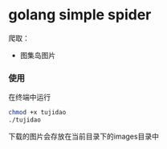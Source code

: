 # golang simple spider

爬取：
- 图集岛图片

### 使用
在终端中运行
```bash
chmod +x tujidao
./tujidao 
```
下载的图片会存放在当前目录下的images目录中